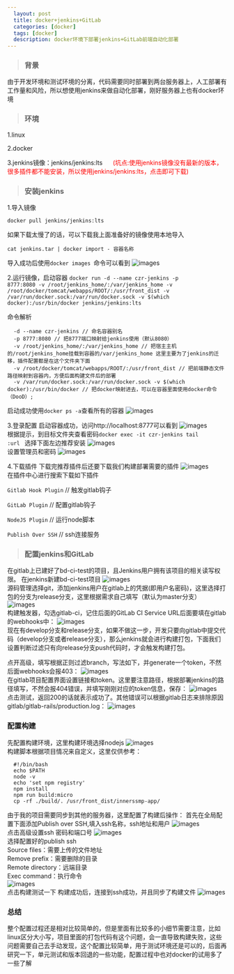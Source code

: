 ```yaml
---
  layout: post
  title: docker+jenkins+GitLab
  categories: [docker]
  tags: [docker]
  description: docker环境下部署jenkins+GitLab前端自动化部署
---
```



>### 背景

由于开发环境和测试环境的分离，代码需要同时部署到两台服务器上，人工部署有工作量和风险，所以想使用jenkins来做自动化部署，刚好服务器上也有docker环境

>### 环境

1.linux

2.docker

3.jenkins镜像：[<a title='下载镜像'>jenkins/jenkins:lts</a>](/images/files/jenkins.tar) <label style='color: red;margin: 0 20px;'>(坑点:使用jenkins镜像没有最新的版本，很多插件都不能安装，所以使用jenkins/jenkins:lts，点击即可下载)</label><br>


>### 安装jenkins

1.导入镜像

<code>docker pull jenkins/jenkins:lts </code>

如果下载太慢了的话，可以下载我上面准备好的镜像使用本地导入

<code>cat jenkins.tar | docker import - 容器名称</code>

导入成功后使用<code>docker images </code>命令可以看到
![images](/images/docker/images.png)<br>

2.运行镜像，启动容器
<code>docker run -d --name czr-jenkins -p 8777:8080 -v /root/jenkins_home/:/var/jenkins_home -v /root/docker/tomcat/webapps/ROOT/:/usr/front_dist -v /var/run/docker.sock:/var/run/docker.sock -v $(which docker):/usr/bin/docker  jenkins/jenkins:lts</code>

命令解析
```
  -d --name czr-jenkins // 命名容器别名
  -p 8777:8080 // 把8777端口映射给jenkins使用（默认8080）
  -v /root/jenkins_home/:/var/jenkins_home // 把宿主主机的/root/jenkins_home挂载到容器的/var/jenkins_home 这里主要为了jenkins的迁移，插件配置都是在这个文件夹下面
  -v /root/docker/tomcat/webapps/ROOT/:/usr/front_dist // 把前端静态文件路径映射到容器内，方便后面构建文件后的部署
  -v /var/run/docker.sock:/var/run/docker.sock -v $(which docker):/usr/bin/docker // 把docker映射进去，可以在容器里面使用docker命令（DooD）;
```
启动成功使用<code>docker ps -a</code>查看所有的容器
![images](/images/docker/container.png)<br>

3.登录配置
启动容器成功，访问<a>http://localhost:8777</a>可以看到
![images](/images/docker/password.png)<br>
根据提示，到目标文件夹查看密码<code>docker exec -it czr-jenkins tail :url </code>
选择下面左边推荐安装
![images](/images/docker/plus.png)<br>
设置管理员和密码
![images](/images/docker/admin.png)<br>

4.下载插件
下载完推荐插件后还要下载我们构建部署需要的插件
![images](/images/docker/cumston.png)<br>
在插件中心进行搜索下载如下插件

<code>Gitlab Hook Plugin</code> // 触发gitlab钩子

<code>GitLab Plugin</code> // 配置gitlab钩子

<code>NodeJS Plugin</code> // 运行node脚本

<code>Publish Over SSH</code> // ssh连接服务

>### 配置jenkins和GitLab
在gitlab上已建好了bd-ci-test的项目，且Jenkins用户拥有该项目的相关读写权限。
在jenkins新建bd-ci-test项目
![images](/images/docker/project1.png)<br>
源码管理选择git，添加jenkins用户在gitlab上的凭据(即用户名密码)，这里选择打包的分支为release分支，这里根据需求自己填写（默认为master分支）
![images](/images/docker/project2.png)<br>
构建触发器，勾选gitlab-ci，记住后面的GitLab CI Service URL后面要填在gitlab的webhooks中：
![images](/images/docker/project3.png)<br>
现在有develop分支和release分支，如果不做这一步，开发只要向gitlab中提交代码（develop分支或者release分支），那么jenkins就会进行构建打包，下面我们设置判断过滤只有向release分支push代码时，才会触发构建打包。

点开高级，填写根据正则过滤branch，写法如下，并generate一个token，不然后面webhooks会报403：
![images](/images/docker/project4.png)<br>
在gitlab项目配置界面设置链接和token。这里要注意路径，根据部署jenkins的路径填写，不然会报404错误，并填写刚刚对应的token信息，保存：
![images](/images/docker/project5.png)<br>
点击测试，返回200的话就表示成功了。其他错误可以根据gitlab日志来排除原因gitlab/gitlab-rails/production.log：
![images](/images/docker/project6.png)<br>

### 配置构建
先配置构建环境，这里构建环境选择nodejs
![images](/images/docker/product1.png)<br>
构建脚本根据项目情况来自定义，这里仅供参考：
```
  #!/bin/bash
  echo $PATH
  node -v
  echo 'set npm registry'
  npm install
  npm run build:micro
  cp -rf ./build/. /usr/front_dist/innerssmp-app/
```
由于我的项目需要同步到其他的服务器，这里配置了构建后操作：
首先在全局配置下面添加Publish over SSH,填入ssh名称，ssh地址和用户
![images](/images/docker/product3.png)<br>
点击高级设置ssh 密码和端口号
![images](/images/docker/product4.png)<br>
选择配置好的publish ssh<br>
Source files：需要上传的文件地址<br>
Remove prefix：需要删除的目录<br>
Remote directory：远端目录<br>
Exec command：执行命令<br>
![images](/images/docker/product2.png)<br>
点击构建测试一下
构建成功后，连接到ssh成功，并且同步了构建文件
![images](/images/docker/product5.png)<br>

### 总结
整个配置过程还是相对比较简单的，但是里面有比较多的小细节需要注意，比如linux区分大小写，项目里面的打包代码有这个问题，会一直导致构建失败，这些问题需要自己去手动发现，这个配置比较简单，用于测试环境还是可以的，后面再研究一下，单元测试和版本回退的一些功能，配置过程中也对docker的试用多了一些了解










